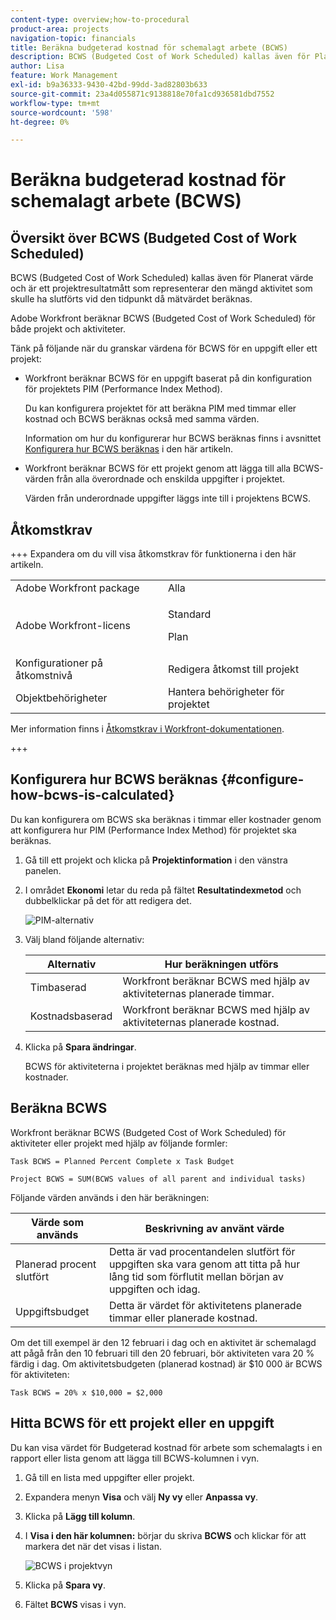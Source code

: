 ```yaml
---
content-type: overview;how-to-procedural
product-area: projects
navigation-topic: financials
title: Beräkna budgeterad kostnad för schemalagt arbete (BCWS)
description: BCWS (Budgeted Cost of Work Scheduled) kallas även för Planerat värde och är ett projektresultatmått som representerar den mängd aktivitet som skulle ha slutförts vid den tidpunkt då mätvärdet beräknas.
author: Lisa
feature: Work Management
exl-id: b9a36333-9430-42bd-99dd-3ad82803b633
source-git-commit: 23a4d055871c9138818e70fa1cd936581dbd7552
workflow-type: tm+mt
source-wordcount: '598'
ht-degree: 0%

---
```


# Beräkna budgeterad kostnad för schemalagt arbete (BCWS)

## Översikt över BCWS (Budgeted Cost of Work Scheduled)

BCWS (Budgeted Cost of Work Scheduled) kallas även för Planerat värde och är ett projektresultatmått som representerar den mängd aktivitet som skulle ha slutförts vid den tidpunkt då mätvärdet beräknas.

Adobe Workfront beräknar BCWS (Budgeted Cost of Work Scheduled) för både projekt och aktiviteter.

Tänk på följande när du granskar värdena för BCWS för en uppgift eller ett projekt:

* Workfront beräknar BCWS för en uppgift baserat på din konfiguration för projektets PIM (Performance Index Method).

  Du kan konfigurera projektet för att beräkna PIM med timmar eller kostnad och BCWS beräknas också med samma värden.

  Information om hur du konfigurerar hur BCWS beräknas finns i avsnittet [Konfigurera hur BCWS beräknas](#configure-how-bcws-is-calculated) i den här artikeln.

* Workfront beräknar BCWS för ett projekt genom att lägga till alla BCWS-värden från alla överordnade och enskilda uppgifter i projektet.

  Värden från underordnade uppgifter läggs inte till i projektens BCWS.

## Åtkomstkrav

+++ Expandera om du vill visa åtkomstkrav för funktionerna i den här artikeln.

<table style="table-layout:auto"> 
 <col> 
 <col> 
 <tbody> 
  <tr> 
   <td>Adobe Workfront package</td> 
   <td>Alla</td> 
  </tr> 
  <tr> 
   <td>Adobe Workfront-licens</td> 
   <td>
   <p>Standard</p>
   <p>Plan</p></td> 
  </tr> 
  <tr> 
   <td>Konfigurationer på åtkomstnivå</td> 
   <td>Redigera åtkomst till projekt</td> 
  </tr> 
  <tr> 
   <td>Objektbehörigheter</td> 
   <td>Hantera behörigheter för projektet</td> 
  </tr> 
 </tbody> 
</table>

Mer information finns i [Åtkomstkrav i Workfront-dokumentationen](/help/quicksilver/administration-and-setup/add-users/access-levels-and-object-permissions/access-level-requirements-in-documentation.md).

+++

## Konfigurera hur BCWS beräknas {#configure-how-bcws-is-calculated}

Du kan konfigurera om BCWS ska beräknas i timmar eller kostnader genom att konfigurera hur PIM (Performance Index Method) för projektet ska beräknas.

1. Gå till ett projekt och klicka på **Projektinformation** i den vänstra panelen.
1. I området **Ekonomi** letar du reda på fältet **Resultatindexmetod** och dubbelklickar på det för att redigera det.

   ![PIM-alternativ](assets/pim-options-hour-cost-based-nwe.png)

1. Välj bland följande alternativ:

   | Alternativ | Hur beräkningen utförs |
   |---|---|
   | Timbaserad | Workfront beräknar BCWS med hjälp av aktiviteternas planerade timmar. |
   | Kostnadsbaserad | Workfront beräknar BCWS med hjälp av aktiviteternas planerade kostnad. |


1. Klicka på **Spara ändringar**.

   BCWS för aktiviteterna i projektet beräknas med hjälp av timmar eller kostnader.

## Beräkna BCWS

Workfront beräknar BCWS (Budgeted Cost of Work Scheduled) för aktiviteter eller projekt med hjälp av följande formler:

```
Task BCWS = Planned Percent Complete x Task Budget
```

```
Project BCWS = SUM(BCWS values of all parent and individual tasks)
```

Följande värden används i den här beräkningen:

| Värde som används | Beskrivning av använt värde |
|---|---|
| Planerad procent slutfört | Detta är vad procentandelen slutfört för uppgiften ska vara genom att titta på hur lång tid som förflutit mellan början av uppgiften och idag. |
| Uppgiftsbudget | Detta är värdet för aktivitetens planerade timmar eller planerade kostnad. |

Om det till exempel är den 12 februari i dag och en aktivitet är schemalagd att pågå från den 10 februari till den 20 februari, bör aktiviteten vara 20 % färdig i dag. Om aktivitetsbudgeten (planerad kostnad) är $10 000 är BCWS för aktiviteten:

```
Task BCWS = 20% x $10,000 = $2,000
```

## Hitta BCWS för ett projekt eller en uppgift

Du kan visa värdet för Budgeterad kostnad för arbete som schemalagts i en rapport eller lista genom att lägga till BCWS-kolumnen i vyn.

1. Gå till en lista med uppgifter eller projekt.
1. Expandera menyn **Visa** och välj **Ny vy** eller **Anpassa vy**.

1. Klicka på **Lägg till kolumn**.
1. I **Visa i den här kolumnen:** börjar du skriva **BCWS** och klickar för att markera det när det visas i listan.

   ![BCWS i projektvyn](assets/bcws-in-project-view.png)

1. Klicka på **Spara vy**.
1. Fältet **BCWS** visas i vyn.
